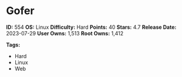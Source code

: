 # Gofer

**ID:** 554
**OS:** Linux
**Difficulty:** Hard
**Points:** 40
**Stars:** 4.7
**Release Date:** 2023-07-29
**User Owns:** 1,513
**Root Owns:** 1,412

**Tags:**
- Hard
- Linux
- Web

